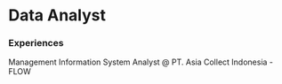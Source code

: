 # Data Analyst

### Experiences
Management Information System Analyst @ PT. Asia Collect Indonesia - FLOW
